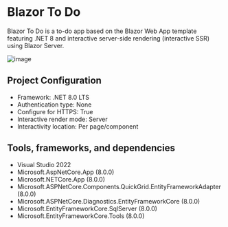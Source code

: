 # Blazor To Do
Blazor To Do is a to-do app based on the Blazor Web App template featuring .NET 8 and interactive server-side rendering (interactive SSR) using Blazor Server.

![image](https://github.com/k-f-m/blazor-to-do/assets/55965735/290c4aea-10e4-4643-9792-3a51a1315ee2)

## Project Configuration
- Framework: .NET 8.0 LTS
- Authentication type: None
- Configure for HTTPS: True
- Interactive render mode: Server
- Interactivity location: Per page/component

## Tools, frameworks, and dependencies
- Visual Studio 2022
- Microsoft.AspNetCore.App (8.0.0)
- Microsoft.NETCore.App (8.0.0)
- Microsoft.ASPNetCore.Components.QuickGrid.EntityFrameworkAdapter (8.0.0)
- Microsoft.ASPNetCore.Diagnostics.EntityFrameworkCore (8.0.0)
- Microsoft.EntityFrameworkCore.SqlServer (8.0.0)
- Microsoft.EntityFrameworkCore.Tools (8.0.0)

